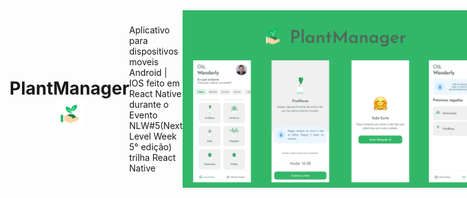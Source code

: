 <div style="display: flex; flex:1; align-items:center">
   <h1 style="text-align: center; vertical-align: center;">PlantManager <img src="./assets/favicon.png" alt="Logo"></h1>
   <p>Aplicativo para dispositivos moveis Android | IOS feito em React Native durante o Evento NLW#5(Next Level Week 5° edição) trilha React Native</p>
   <img src="./src/assets/PlantManager.png" alt="Resultado da Aplicação">
   <h3>🚀 Tecnologias Usadas</h3>
   <ul>
      <li>React Native</li>
      <li>Expo</li>
      <li>typeScript</li>
      <li>JSON-SERVER</li>
      <li>React Navigation</li>
   </ul>
   <h3>📓 Como usar no seu PC</h3>
   <ul>
      <li>Antes é preciso ter instalado o <a href="https://nodejs.org/en/">NodeJS</a> e o <a href="https://docs.expo.io/get-started/installation/">Expo Cli</a></li>
      <li>Dá um git clone neste repositorio</li>
      <li>Dá um cd na pasta que colocou este repositorio</li>
      <li>code . para abrir no VSCode</li>
      <li>No terminal no VSCode usar expo install</li>
      <li>Depois da Instalação roda expo start</li>
      <li>Depois disso acesse http://localhost:19002</li>
      <li>Assim você pode escolher se vai rodar no emulador ou no celular</li>
      <li>Se for no seu propio celular é preciso baixo na loja de aplicativos o Expo Go e depois escanear o QRCode</li>
      <li>Se for no emulador <a href="https://www.youtube.com/watch?v=eSjFDWYkdxM">neste link</a> tem um tutorial de como configurar o emulador</li>
   </ul>
   <h3>👍 Como ajudar</h3>
   <ul>
      <li>Faça um fork do projeto.</li>
      <li>Crie uma nova branch com as suas alterações: git checkout -b my-feature</li>
      <li>Salve as alterações e crie uma mensagem de commit contando o que você fez: git commit -m "feature: My new feature"</li>
      <li>Envie as suas alterações: git push origin my-feature</li>
   </ul>
   <a style="
      width: 40%;
      padding: 5%;
      background-color: #32B768;
      color: #fff;
      text-align: center;
   " href="https://drive.google.com/file/d/17_FvERMIj2LToRfzFV__T9UET7rR8ZIt/view?usp=sharing">Baixar PlantManager ⬇️</a>
</div>
